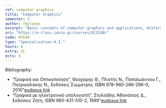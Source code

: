 ```yaml
---
ref: computer graphics
title: "Computer Graphics"
semester: 5
author: fmylonas
excerpt: "Basic concepts of computer graphics and applications, History, Vector / Raster graphics, Graphics pipeline, 2d Raster algorithms: line, circle, ellipse, Aliasing, Knowledge representation, production and display of three-dimensional data, Polygon filling, Clipping, Transformations and Coordinate Systems, 2D Transformation Synthesis, Homogeneous Coordinates, Perspective: oblique, parallel."
uri: "https://e-class.ionio.gr/courses/DCS240/"
code: ΗΥ640
type: "Specialisation H.I."
hours: 4
extra: 2L
ects: 5
---
```



Bibliography: 
  - “Γραφικά και Οπτικοποίηση”, Θεοχάρης Θ., Πλατής Ν., Παπαϊωάννου Γ., Πατρικαλάκης Ν., Εκδόσεις Συμμετρία, ISBN 978-960-266-296-0, 2010"[eudoxus link](https://service.eudoxus.gr/search/#a/id:35474/0)
  - “Γραφικά με ηλεκτρονικό υπολογιστή”, Στυλιάδης Αθανάσιος Δ., Εκδόσεις Ζήτη, ISBN 960-431-510-2, 1999"[eudoxus link](https://service.eudoxus.gr/search/#a/id:11193/0)
  

